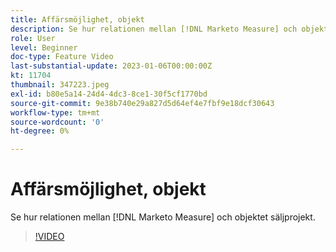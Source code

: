 ```yaml
---
title: Affärsmöjlighet, objekt
description: Se hur relationen mellan [!DNL Marketo Measure] och objektet säljprojekt.
role: User
level: Beginner
doc-type: Feature Video
last-substantial-update: 2023-01-06T00:00:00Z
kt: 11704
thumbnail: 347223.jpeg
exl-id: b80e5a14-24d4-4dc3-8ce1-30f5cf1770bd
source-git-commit: 9e38b740e29a827d5d64ef4e7fbf9e18dcf30643
workflow-type: tm+mt
source-wordcount: '0'
ht-degree: 0%

---
```


# Affärsmöjlighet, objekt

Se hur relationen mellan [!DNL Marketo Measure] och objektet säljprojekt.

>[!VIDEO](https://video.tv.adobe.com/v/347223/?quality=12&learn=on)
